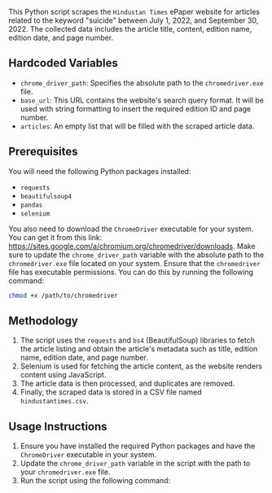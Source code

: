 
This Python script scrapes the `Hindustan Times` ePaper website for articles related to the keyword "suicide" between July 1, 2022, and September 30, 2022. The collected data includes the article title, content, edition name, edition date, and page number.

## Hardcoded Variables

- `chrome_driver_path`: Specifies the absolute path to the `chromedriver.exe` file.
- `base_url`: This URL contains the website's search query format. It will be used with string formatting to insert the required edition ID and page number. 
- `articles`: An empty list that will be filled with the scraped article data.

## Prerequisites

You will need the following Python packages installed:

- `requests`
- `beautifulsoup4`
- `pandas`
- `selenium`



You also need to download the `ChromeDriver` executable for your system. You can get it from this link: https://sites.google.com/a/chromium.org/chromedriver/downloads. Make sure to update the `chrome_driver_path` variable with the absolute path to the `chromedriver.exe` file located on your system.
Ensure that the `chromedriver` file has executable permissions. You can do this by running the following command:

```sh
chmod +x /path/to/chromedriver
```

## Methodology

1. The script uses the `requests` and `bs4` (BeautifulSoup) libraries to fetch the article listing and obtain the article's metadata such as title, edition name, edition date, and page number.
2. Selenium is used for fetching the article content, as the website renders content using JavaScript.
3. The article data is then processed, and duplicates are removed.
4. Finally, the scraped data is stored in a CSV file named `hindustantimes.csv`.

## Usage Instructions

1. Ensure you have installed the required Python packages and have the `ChromeDriver` executable in your system.
2. Update the `chrome_driver_path` variable in the script with the path to your `chromedriver.exe` file.
3. Run the script using the following command:



